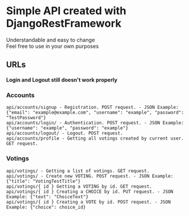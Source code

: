 # Simple API created with DjangoRestFramework</br>
Understandable and easy to change</br>
Feel free to use in your own purposes</br>

## URLs

#### Login and Logout still doesn't work properly

### Accounts
```
api/accounts/signup - Registration. POST request. - JSON Example: {"email": "example@example.com", "username": "example", "password": "TestPassword"}
api/accounts/login/ - Authentication. POST request. - JSON Example: {"username": "example", "password": "example"}
api/accounts/logout/ - Logout. POST request.
api/accounts/profile - Getting all votings created by current user. GET request.
```
### Votings
```
api/votings/ - Getting a list of votings. GET request.
api/votings/ - Create new VOTING. POST request. - JSON Example: {"title": "VotingTestTitle"}
api/votings/{ id } Getting a VOTING by id. GET request.
api/votings/{ id } Creating a CHOICE by id. PUT request. - JSON Example: {"text": "ChoiceText"}
api/votings/{ id } Creating a VOTE by id. POST request. - JSON Example: {"choice": choice_id}
```
